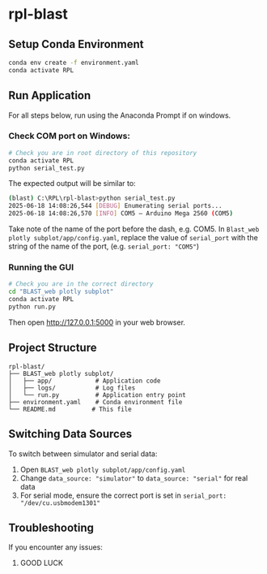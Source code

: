 # rpl-blast

## Setup Conda Environment
```bash
conda env create -f environment.yaml
conda activate RPL
```

## Run Application
For all steps below, run using the Anaconda Prompt if on windows.
### Check COM port on Windows:
```bash
# Check you are in root directory of this repository
conda activate RPL
python serial_test.py
```
The expected output will be similar to:
```bash
(blast) C:\RPL\rpl-blast>python serial_test.py
2025-06-18 14:08:26,544 [DEBUG] Enumerating serial ports...
2025-06-18 14:08:26,570 [INFO] COM5 — Arduino Mega 2560 (COM5)
```
Take note of the name of the port before the dash, e.g. COM5.
In `Blast_web plotly subplot/app/config.yaml`, replace the value of `serial_port` with the string of the name of the port, (e.g. `serial_port: "COM5"`)
### Running the GUI
```bash
# Check you are in the correct directory
cd "BLAST_web plotly subplot"
conda activate RPL
python run.py
```
Then open http://127.0.0.1:5000 in your web browser.

## Project Structure
```
rpl-blast/
├── BLAST_web plotly subplot/
│   ├── app/            # Application code
│   ├── logs/           # Log files
│   └── run.py          # Application entry point
├── environment.yaml    # Conda environment file
└── README.md          # This file
```

## Switching Data Sources
To switch between simulator and serial data:
1. Open `BLAST_web plotly subplot/app/config.yaml`
2. Change `data_source: "simulator"` to `data_source: "serial"` for real data
3. For serial mode, ensure the correct port is set in `serial_port: "/dev/cu.usbmodem1301"`

## Troubleshooting

If you encounter any issues:
1. GOOD LUCK